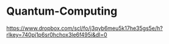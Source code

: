 # Quantum-Computing

https://www.dropbox.com/scl/fo/j3qyb6meu5k17he35gs5e/h?rlkey=740pj1p6sr0hchox3le6f495i&dl=0
